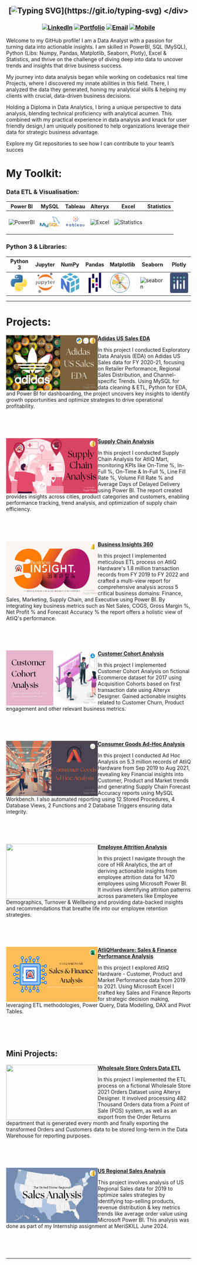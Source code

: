 <!-- ## <img src="https://storage.googleapis.com/gweb-cloudblog-publish/original_images/DataAnalytics.gif" width="60%" height="60%" align="center"> -->

## <div align="center"> [![Typing SVG](https://readme-typing-svg.demolab.com?font=Fira+Code&weight=600&size=27&duration=1000&pause=1500&center=true&vCenter=true&width=600&height=100&lines=Hi!+I+am+Sangram+Dabhade.;I+am+a+Data+Enthusiast.;Checkout+my+Github+Portfolio+🥋!)](https://git.io/typing-svg) </div>

### <div align="center"> [![LinkedIn](https://img.shields.io/badge/|-LinkedIn-informational?style=flat&logo=linkedin&logoColor=white)](https://www.linkedin.com/in/sangram-dabhade-b7bb9b143/) [![Portfolio](https://img.shields.io/badge/|-Portfolio-333333?style=flat&logo=affine&logoColor=white)](https://mavenanalytics.io/profile/Sagar-More/206376940) [![Email](https://img.shields.io/badge/|-Email-D14836?style=flat&logo=gmail&logoColor=white)](mailto:sangram.ssd93@gmail.com) [![Mobile](https://img.shields.io/badge/|-(+91)8007065854-6AA84F?style=flat&logo=allocine&logoColor=white)]() </div>

Welcome to my GitHub profile! I am a Data Analyst with a passion for turning data into actionable insights. I am skilled in PowerBI, SQL (MySQL), Python (Libs: Numpy, Pandas, Matplotlib, Seaborn, Plotly), Excel & Statistics, and thrive on the challenge of diving deep into data to uncover trends and insights that drive business success.

My journey into data analysis began while working on codebasics real time Projects, where I discovered my innate abilities in this field. There, I analyzed the data they generated, honing my analytical skills & helping my clients with crucial, data-driven business decisions.

Holding a Diploma in Data Analytics, I bring a unique perspective to data analysis, blending technical proficiency with analytical acumen. This combined with my practical experience in data analysis and knack for user friendly design,I am uniquely positioned to help organizations leverage their data for strategic business advantage.

Explore my Git repositories to see how I can contribute to your team’s succes
# My Toolkit:

### Data ETL & Visualisation:
| Power BI | MySQL | Tableau | Alteryx | Excel | Statistics |
|-|-|-|-|-|-|
| <img src="https://github.com/microsoft/PowerBI-Icons/blob/main/SVG/Power-BI.svg" title="PowerBI" alt="PowerBI" width="55" height="55"/> | <img src="https://github.com/devicons/devicon/blob/master/icons/mysql/mysql-original-wordmark.svg" title="MySQL" alt="MySQL" width="55" height="55"/> | <img src="https://raw.githubusercontent.com/sangRam698/sangRam698/refs/heads/main/Tableau.png" title="Tableau" alt="Tableau" width="55" height="55"/> | <img src="https://github.com/user-attachments/assets/0ed55528-bc48-414a-91c5-0d3d6da434d7" title="Excel" alt="Excel" width="55" height="55"/> | <img src="https://github.com/user-attachments/assets/00a1beaf-7537-4903-aaa5-9ef328048317" title="Statistics" alt="Statistics" width="55" height="55"/> |


### Python 3 & Libraries:
| Python 3 | Jupyter | NumPy | Pandas | Matplotlib | Seaborn | Plotly |
|-|-|-|-|-|-|-|
| <img src="https://github.com/devicons/devicon/blob/master/icons/python/python-original.svg" title="Python" alt="Python" width="55" height="55"/> | <img src="https://github.com/devicons/devicon/blob/master/icons/jupyter/jupyter-original-wordmark.svg" title="Jupiter" alt="Jupiter" width="55" height="55"/> | <img src="https://github.com/devicons/devicon/blob/master/icons/numpy/numpy-original.svg" title="Numpy" alt="Numpy" width="55" height="55"/> | <img src="https://github.com/devicons/devicon/blob/master/icons/pandas/pandas-original.svg" title="Pandas" alt="Pandas" width="55" height="55"/> | <img src="https://github.com/devicons/devicon/blob/master/icons/matplotlib/matplotlib-original.svg" title="matplotlib" alt="matplotlib" width="55" height="55"/> | <img src="https://cdn.worldvectorlogo.com/logos/seaborn-1.svg" title="seaborn" alt="seaborn" width="55" height="55"/> | <img src="https://github.com/devicons/devicon/blob/master/icons/plotly/plotly-original.svg" title="plotly" alt="plotly" width="55" height="55"/> |


---

# Projects:

<img align="left" width="250" height="150" src="https://github.com/5ifar/Adidas_US_Sales_EDA/blob/main/Assets/Adidas%20US%20Sales%20EDA%20Project%20Thumbnail%2BIcon.png"> **[Adidas US Sales EDA](https://github.com/5ifar/Adidas_US_Sales_EDA)**
</p> In this project I conducted Exploratory Data Analysis (EDA) on Adidas US Sales data for FY 2020-21, focusing on Retailer Performance, Regional Sales Distribution, and Channel-specific Trends. Using MySQL for data cleaning & ETL, Python for EDA, and Power BI for dashboarding, the project uncovers key insights to identify growth opportunities and optimize strategies to drive operational profitability.
</p>
<br><br><br>

<img align="left" width="250" height="150" src="https://github.com/5ifar/AtliQMart_Supply_Chain_Analysis/blob/main/Assets/AM%20Supply%20Chain%20Analysis%20Project%20Thumbnail%2BLogo.png"> **[Supply Chain Analysis](https://github.com/5ifar/AtliQMart_Supply_Chain_Analysis)**
</p> In this project I conducted Supply Chain Analysis for AtliQ Mart, monitoring KPIs like On-Time %, In-Full %, On-Time & In-Full %, Line Fill Rate %, Volume Fill Rate % and Average Days of Delayed Delivery using Power BI. The report created provides insights across cities, product categories and customers, enabling performance tracking, trend analysis, and optimization of supply chain efficiency.
</p>
<br><br><br>

<img align="left" width="250" height="150" src="https://github.com/5ifar/Business_Insights_360/blob/main/Assets/BI%20360%20Project%20Thumbnail%2BLogo.png"> **[Business Insights 360](https://github.com/5ifar/Business_Insights_360)**
</p> In this project I implemented meticulous ETL process on AtliQ Hardware's 1.8 million transaction records from FY 2019 to FY 2022 and crafted a multi-view report for comprehensive analysis across 5 critical business domains: Finance, Sales, Marketing, Supply Chain, and Executive using Power BI. By integrating key business metrics such as Net Sales, COGS, Gross Margin %, Net Profit % and Forecast Accuracy % the report offers a holistic view of AtliQ's performance.
</p>
<br><br><br>

<img align="left" width="250" height="150" src="https://github.com/5ifar/Customer_Cohort_Analysis/blob/main/Assets/Customer%20Cohort%20Analysis%20Project%20Thumbnail%2BIcon.png"> **[Customer Cohort Analysis](https://github.com/5ifar/Customer_Cohort_Analysis)**
</p> In this project I implemented Customer Cohort Analysis on fictional Ecommerce dataset for 2017 using Acquisition Cohorts based on first transaction date using Alteryx Designer. Gained actionable insights related to Customer Churn, Product engagement and other relevant business metrics.
</p>
<br><br><br>

<img align="left" width="250" height="150" src="https://github.com/5ifar/Consumer_Goods_Ad-Hoc_Analysis/blob/main/Assets/AH%20Consumer%20Goods%20-%20Ad%20Hoc%20Analysis%20Project%20Thumbnail%2BIcon.png"> **[Consumer Goods Ad-Hoc Analysis](https://github.com/5ifar/Consumer_Goods_Ad-Hoc_Analysis)**
</p> In this project I conducted Ad Hoc Analysis on 5.3 million records of AtliQ Hardware from Sep 2019 to Aug 2021, revealing key Financial insights into Customer, Product and Market trends and generating Supply Chain Forecast Accuracy reports using MySQL Workbench. I also automated reporting using 12 Stored Procedures, 4 Database Views, 2 Functions and 2 Database Triggers ensuring data integrity.
</p>
<br><br><br>

<img align="left" width="250" height="150" src="https://github.com/5ifar/MeriSKILL_HR_Attrition_Analysis/blob/main/Assets/Employee%20Attrition%20HR%20Analysis%20Project%20Thumbnail%2BIcon.png"> **[Employee Attrition Analysis](https://github.com/5ifar/MeriSKILL_Employee_Attrition_Analysis)**
</p> In this project I navigate through the core of HR Analytics, the art of deriving actionable insights from employee attrition data for 1470 employees using Microsoft Power BI. It involves identifying attrition patterns across parameters like Employee Demographics, Turnover & Wellbeing and providing data-backed insights and recommendations that breathe life into our employee retention strategies.
</p>
<br><br><br>

<img align="left" width="250" height="150" src="https://github.com/5ifar/AtliQHardware_Sales_and_Finance_Analytics/blob/main/Assets/AtliQ%20Hardware%20-%20S%26F%20Analysis%20Project%20Thumbnail%2BIcon.png"> **[AtliQHardware: Sales & Finance Performance Analysis](https://github.com/5ifar/AtliQHardware_Sales_and_Finance_Analytics)**
</p> In this project I explored AtliQ Hardware - Customer, Product and Market Performance data from 2019 to 2021. Using Microsoft Excel I crafted key Sales and Finance Reports for strategic decision making, leveraging ETL methodologies, Power Query, Data Modelling, DAX and Pivot Tables.
</p>
<br><br><br>

## Mini Projects:

<img align="left" width="250" height="150" src="https://github.com/5ifar/WholesaleStore_Orders_Data_ETL/blob/main/Assets/Wholesale%20Store%20Orders%20Data%20ETL%20Project%20Thumbnail%2BIcon.png"> **[Wholesale Store Orders Data ETL](https://github.com/5ifar/WholesaleStore_Orders_Data_ETL)**
</p> In this project I implemented the ETL process on a fictional Wholesale Store 2021 Orders Dataset using Alteryx Designer. It involved processing 482 Thousand Orders data from a Point of Sale (POS) system, as well as an export from the Order Returns department that is generated every month and finally exporting the transformed Orders and Customers data to be stored long-term in the Data Warehouse for reporting purposes.
</p>
<br><br><br>

<img align="left" width="250" height="150" src="https://github.com/5ifar/MeriSKILL_Sales_Analysis/blob/main/Assets/MeriSKILL%20Sales%20Analysis%20Project%20Thumbnail%2BIcon.png"> **[US Regional Sales Analysis](https://github.com/5ifar/MeriSKILL_US_Regional_Sales_Analysis)**
</p> This project involves analysis of US Regional Sales data for 2019 to optimize sales strategies by identifying top-selling products, revenue distribution & key metrics trends like average order value using Microsoft Power BI. This analysis was done as part of my Internship assignment at MeriSKILL June 2024.
</p>
<br><br><br>

---


